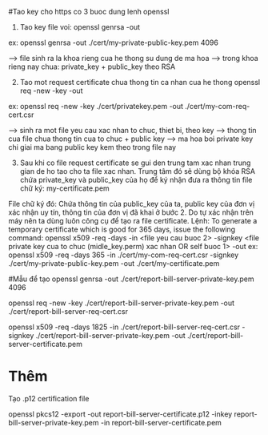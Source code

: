 #Tao key cho https co 3 buoc dung lenh openssl
1. Tao key file voi:
openssl genrsa -out <private key filename> <length of key>

ex:
openssl genrsa -out ./cert/my-private-public-key.pem 4096

--> file sinh ra la khoa rieng cua he thong su dung de ma hoa
--> trong khoa rieng nay chua: private_key + public_key theo RSA

2. Tao mot request certificate chua thong tin ca nhan cua he thong
openssl req -new -key <private key filename> -out <certificate request filename>

ex:
openssl req -new -key ./cert/privatekey.pem -out ./cert/my-com-req-cert.csr

--> sinh ra mot file yeu cau xac nhan to chuc, thiet bi, theo key
--> thong tin cua file chua thong tin cua to chuc + public key 
--> ma hoa boi private key chi giai ma bang public key kem theo trong file nay

3. Sau khi co file request certificate se gui den trung tam xac nhan trung gian de ho tao cho ta file xac nhan. 
Trung tâm đó sẽ dùng bộ khóa RSA chứa private_key và public_key của họ để ký nhận đưa ra thông tin file chữ ký: my-certificate.pem

File chữ ký đó: Chứa thông tin của public_key của ta, public key của đơn vị xác nhận uy tín, thông tin của đơn vị đã khai ở bước 2.
Do tự xác nhận trên máy nên ta dùng luôn công cụ để tạo ra file certificate. 
Lệnh:
To generate a temporary certificate which is good for 365 days, issue the following command:
openssl x509 -req -days <so luong ngay> -in <file yeu cau buoc 2> -signkey <file private key cua to chuc (midle_key.perm) xac nhan OR self buoc 1> -out <ten file certificate da gan ma chung thuc>
ex:
openssl x509 -req -days 365 -in ./cert/my-com-req-cert.csr -signkey ./cert/my-private-public-key.pem -out ./cert/my-certificate.pem

#Mẫu để tạo
openssl genrsa -out ./cert/report-bill-server-private-key.pem 4096

openssl req -new -key ./cert/report-bill-server-private-key.pem -out ./cert/report-bill-server-req-cert.csr

openssl x509 -req -days 1825 -in ./cert/report-bill-server-req-cert.csr -signkey ./cert/report-bill-server-private-key.pem -out ./cert/report-bill-server-certificate.pem


# Thêm
Tạo .p12 certification file

openssl pkcs12 -export -out report-bill-server-certificate.p12 -inkey report-bill-server-private-key.pem -in report-bill-server-certificate.pem
